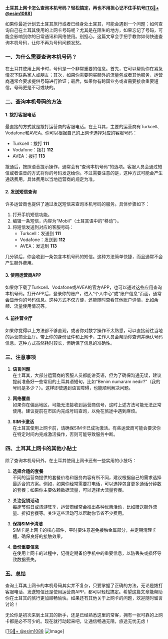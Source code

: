 **土耳其上网卡怎么查询本机号码？轻松搞定，再也不用担心记不住手机号[[TG💪+ @esim1088](https://t.me/s/esim1088)]**

如果你最近计划去土耳其旅行或者已经身处土耳其，可能会遇到一个问题：如何查询自己在土耳其使用的上网卡号码呢？尤其是在陌生的地方，如果忘记了号码，可能会影响到你的日常通讯和网络使用。别担心，这篇文章会手把手教你如何快速查询本机号码，让你不再为号码问题发愁。

### **一、为什么需要查询本机号码？**

在土耳其使用上网卡时，号码是一个非常重要的信息。首先，它可以帮助你在紧急情况下联系家人或朋友；其次，如果你需要购买额外的流量包或者其他服务，运营商通常会要求提供号码进行验证；最后，如果你有跨国业务或者需要接收重要短信，号码更是不可或缺的。

### **二、查询本机号码的方法**

#### **1. 拨打客服电话**
最直接的方式就是拨打运营商的客服电话。在土耳其，主要的运营商有Turkcell、Vodafone和AVEA。你可以根据自己的上网卡选择对应的客服号码：

- Turkcell：拨打 **111**
- Vodafone：拨打 **112**
- AVEA：拨打 **113**

拨通后，按照语音提示操作，通常会有“查询本机号码”的选项。客服人员会通过短信或者语音的方式将你的号码发送给你。不过需要注意的是，这种方式可能会产生通话费用，具体费用以当地运营商的规定为准。

#### **2. 发送短信查询**
许多运营商也提供了通过发送短信来查询本机号码的服务。具体步骤如下：

1. 打开手机短信功能。
2. 编辑一条短信，内容为“Mobil”（土耳其语中的“移动”）。
3. 将短信发送到对应的客服号码：
   - Turkcell：发送到 **111**
   - Vodafone：发送到 **112**
   - AVEA：发送到 **113**

几分钟后，你会收到一条包含本机号码的短信。这种方法简单快捷，而且通常不会产生额外费用。

#### **3. 使用运营商APP**
如果你下载了Turkcell、Vodafone或AVEA的官方APP，也可以通过这些应用查询本机号码。打开APP后，登录你的账户，进入“个人中心”或“账户信息”页面，通常会显示你的号码信息。这种方式不仅方便，还能随时查看其他账户详情，比如余额、流量使用情况等。

#### **4. 前往营业厅**
如果你觉得以上方法都不够直观，或者你对数字操作不太熟悉，可以直接前往当地的运营商营业厅。带上你的身份证件和上网卡，工作人员会帮助你查询并确认号码信息。这种方式虽然耗时较长，但确保了信息的准确性。

### **三、注意事项**

1. **语言问题**  
   在土耳其，大部分运营商的客服人员都能讲英语，但为了确保沟通无误，建议提前准备好一些常用的土耳其语短句，比如“Benim numaram nedir?”（我的号码是多少？）。这样即使遇到语言障碍，也能顺利解决问题。

2. **网络覆盖**  
   如果你在偏远地区，可能无法接收到运营商信号，这时上述方法可能无法正常使用。建议提前在市区内完成号码查询，以免在旅途中遇到麻烦。

3. **SIM卡激活**  
   在土耳其使用上网卡前，请确保SIM卡已成功激活。有些运营商可能会要求你在特定时间内完成激活操作，否则可能导致服务中断。

### **四、土耳其上网卡的其他小贴士**

除了查询本机号码外，在土耳其使用上网卡还有一些实用的小技巧：

1. **选择合适的套餐**  
   不同的运营商提供的套餐价格和服务内容有所不同，建议根据自己的需求选择最适合的方案。例如，如果你经常需要打电话，可以选择包含更多通话分钟数的套餐；如果你主要依赖数据流量，可以选择大流量套餐。

2. **关注促销活动**  
   每逢节假日或旅游旺季，运营商经常会推出各种优惠活动，比如赠送额外流量、折扣套餐等。关注这些活动可以帮助你节省不少费用。

3. **保持SIM卡清洁**  
   SIM卡是上网卡的核心部件，平时要注意避免接触金属部分，并定期清理卡槽，确保良好的接触效果。

4. **备份重要信息**  
   在使用上网卡的过程中，记得定期备份手机中的重要信息，以防丢失或损坏导致数据丢失。

### **五、总结**

查询土耳其上网卡的本机号码其实并不复杂，只要掌握了正确的方法，无论是拨打客服电话、发送短信还是使用运营商APP，都可以轻松搞定。希望这篇文章能帮助你在土耳其的旅行更加顺畅愉快。如果还有其他关于上网卡的问题，欢迎随时留言讨论！

无论你是初次来到土耳其的新手，还是已经熟悉这里的常客，拥有一张可靠的上网卡都是必不可少的。现在就行动起来吧，让通信畅通无阻，旅途无忧无虑！

[[TG💪+ @esim1088](https://t.me/s/esim1088) ![Image](https://i.postimg.cc/4NQfJmqS/Snipaste-2025-05-13-00-14-12.png)]